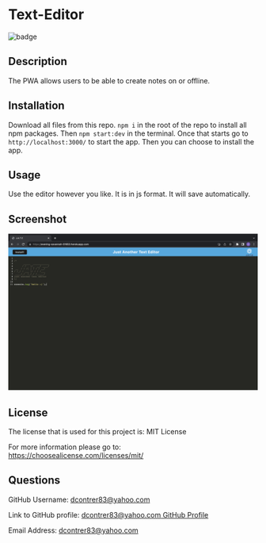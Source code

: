 # Text-Editor

  ![badge](https://img.shields.io/badge/license-MIT_License-red)

  ## Description 
  The PWA allows users to be able to create notes on or offline.

  ## Installation
  Download all files from this repo. `npm i` in the root of the repo to install all npm packages. Then `npm start:dev` in the terminal. Once that starts go to `http://localhost:3000/` to start the app. Then you can choose to install the app.

  ## Usage
  Use the editor however you like. It is in js format. It will save automatically.

   ## Screenshot

  ![Screenshot](./Assets/screenshot1.png)

  ## License
  The license that is used for this project is: MIT License

  For more information please go to: https://choosealicense.com/licenses/mit/

  ## Questions
  GitHub Username: dcontrer83@yahoo.com

  Link to GitHub profile: [dcontrer83@yahoo.com GitHub Profile](https://github.com/dcontrer83@yahoo.com)

  Email Address: dcontrer83@yahoo.com

